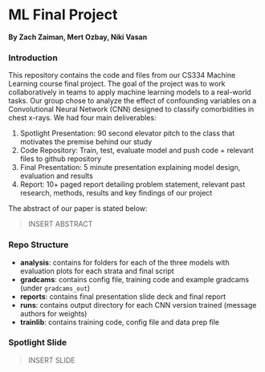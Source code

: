 # ML Final Project
**By Zach Zaiman, Mert Ozbay, Niki Vasan**

### Introduction 
This repository contains the code and files from our CS334 Machine Learning course final project. The goal of the project was to work collaboratively in teams to apply machine learning models to a real-world tasks. Our group chose to analyze the effect of confounding variables on a Convolutional Neural Network (CNN) designed to classify comorbidities in chest x-rays. We had four main deliverables: 
1. Spotlight Presentation: 90 second elevator pitch to the class that motivates the premise behind our study
2. Code Repository: Train, test, evaluate model and push code + relevant files to github repository 
3. Final Presentation: 5 minute presentation explaining model design, evaluation and results
4. Report: 10+ paged report detailing problem statement, relevant past research, methods, results and key findings of our project

The abstract of our paper is stated below:
> INSERT ABSTRACT 


### Repo Structure 
* **analysis**: contains for folders for each of the three models with evaluation plots for each strata and final script
* **gradcams**: contains config file, training code and example gradcams (under `gradcams_out`)
* **reports**: contains final presentation slide deck and final report 
* **runs**: contains output directory for each CNN version trained (message authors for weights)
* **trainlib**: contains training code, config file and data prep file

### Spotlight Slide 
> INSERT SLIDE 
